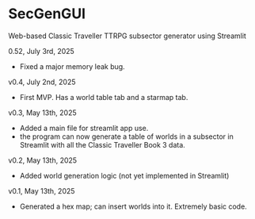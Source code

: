 # SecGenGUI
Web-based Classic Traveller TTRPG subsector generator using Streamlit

0.52, July 3rd, 2025
- Fixed a major memory leak bug.

v0.4, July 2nd, 2025
- First MVP. Has a world table tab and a starmap tab.

v0.3, May 13th, 2025
- Added a main file for streamlit app use.
- the program can now generate a table of worlds in a subsector in Streamlit with all the Classic Traveller Book 3 data.

v0.2, May 13th, 2025
- Added world generation logic (not yet implemented in Streamlit)

v0.1, May 13th, 2025
- Generated a hex map; can insert worlds into it. Extremely basic code.
